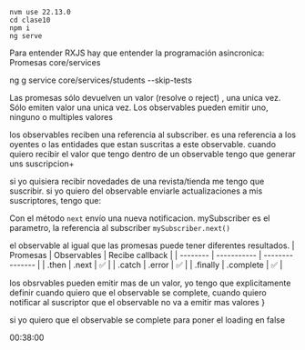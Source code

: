 ```
nvm use 22.13.0
cd clase10
npm i
ng serve
```

Para entender RXJS hay que entender la programación asincronica: Promesas
core/services

ng g service core/services/students --skip-tests

Las promesas sólo devuelven un valor (resolve o reject) , una unica vez. Sólo emiten valor una unica vez.
Los observables pueden emitir uno, ninguno o multiples valores

los observables reciben una referencia al subscriber. es una referencia a los oyentes o las entidades que estan suscritas a este observable.
cuando quiero recibir el valor que tengo dentro de un observable tengo que generar uns suscripcion+

si yo quisiera recibir novedades de una revista/tienda me tengo que suscribir. si yo quiero del observable enviarle actualizaciones a mis suscriptores, tengo que:

Con el método `next` envío una nueva notificacion. mySubscriber es el parametro, la referencia al subscriber
`mySubscriber.next()`

el observable al igual que las promesas puede tener diferentes resultados.
| Promesas | Observables | Recibe callback |
| -------- | ----------- | --------------- |
| .then    | .next        | ✅               |
| .catch   | .error        | ✅               |
| .finally | .complete   | ✅               |

los obsrvables pueden emitir mas de un valor, yo tengo que explicitamente definir cuando quiero que el observable se complete, cuando quiero notificar al suscriptor que el observable no va a emitir mas valores  }

si yo quiero que el observable se complete para poner el loading en false 


00:38:00
